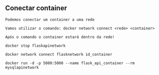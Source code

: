 ## Conectar container

```
Podemos conectar um container a uma rede
```

```
Vamos utilizar o comando: docker network connect <rede> <container>
```

```
Após o comando o container estará dentro da rede!
```

```
docker stop flaskapinetwork

docker network connect flasknetwork id_container

docker run -d -p 5000:5000 --name flask_api_container --rm mysqlapinetwork
```
